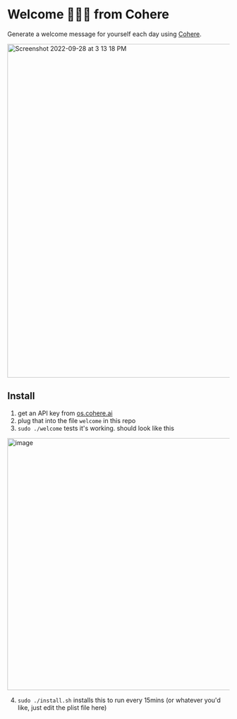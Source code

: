 # Welcome 👋👋👋 from Cohere
Generate a welcome message for yourself each day using [Cohere](https://cohere.ai).

<img width="756" alt="Screenshot 2022-09-28 at 3 13 18 PM" src="https://user-images.githubusercontent.com/9597721/192869020-a8722ff3-1c86-4831-bddc-b280243fa093.png">

## Install
1. get an API key from [os.cohere.ai](os.cohere.ai)
2. plug that into the file `welcome` in this repo
3. `sudo ./welcome` tests it's working. should look like this 
<img width="571" alt="image" src="https://user-images.githubusercontent.com/9597721/192868412-ca84b1b8-cb83-43e6-868a-53f45fd146ca.png">

4. `sudo ./install.sh` installs this to run every 15mins (or whatever you'd like, just edit the plist file here) 

